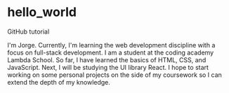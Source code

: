 # hello_world

GitHub tutorial

I'm Jorge. Currently, I'm learning the web development discipline with a focus on full-stack development. I am a student at the coding academy Lambda School. So far, I have learned the basics of HTML, CSS, and JavaScript. Next, I will be studying the UI library React. I hope to start working on some personal projects on the side of my coursework so I can extend the depth of my knowledge.
